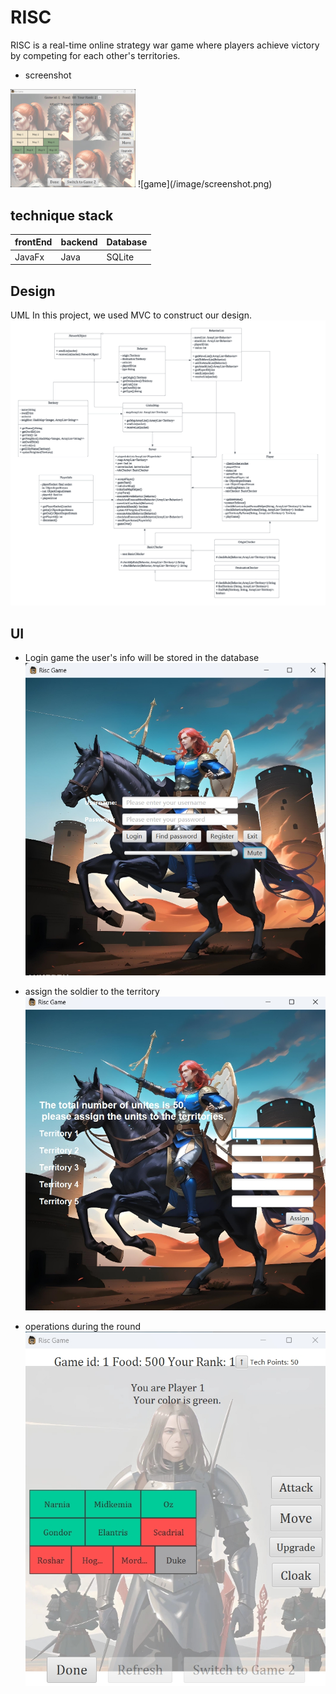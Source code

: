 # RISC
RISC is a real-time online strategy war game where players achieve victory by competing for each other's territories.
- screenshot
<img src="/image/screenshot.png" alt="Alt text" width="200"/>
![game](/image/screenshot.png)


## technique stack

| frontEnd | backend | Database | 
| -------- | -------| ---------- |
| JavaFx | Java | SQLite |


## Design
UML
In this project, we used MVC to construct our design.
![UML](image/651UML.png)

## UI

- Login game
the user's info will be stored in the database
![Login](image/login.png)

- assign the soldier to the territory
![strategy](image/assignmentsoldiers.png)

- operations during the round
 ![operations](image/operationpage.png) 

